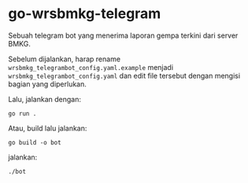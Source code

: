# go-wrsbmkg-telegram
Sebuah telegram bot yang menerima laporan gempa terkini dari server BMKG.

Sebelum dijalankan, harap rename `wrsbmkg_telegrambot_config.yaml.example` menjadi `wrsbmkg_telegrambot_config.yaml` dan edit file tersebut dengan mengisi bagian yang diperlukan.

Lalu, jalankan dengan:
```
go run .
```

Atau, build lalu jalankan:
```
go build -o bot
```

jalankan:
```
./bot
```